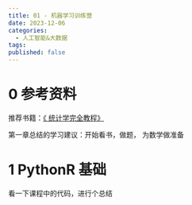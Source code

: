 ```yaml
---
title: 01 - 机器学习训练营
date: 2023-12-06
categories:
  - 人工智能&大数据
tags: 
published: false
---
```


# 0 参考资料

推荐书籍：[《 统计学完全教程》](https://book.douban.com/subject/3180810//)

第一章总结的学习建议：开始看书，做题， 为数学做准备

# 1 PythonR 基础

看一下课程中的代码，进行个总结


